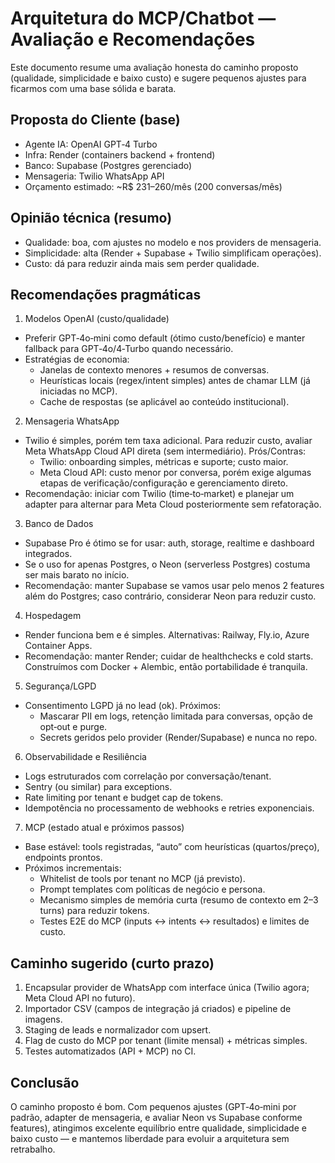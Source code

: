 # Arquitetura do MCP/Chatbot — Avaliação e Recomendações

Este documento resume uma avaliação honesta do caminho proposto (qualidade, simplicidade e baixo custo) e sugere pequenos ajustes para ficarmos com uma base sólida e barata.

## Proposta do Cliente (base)
- Agente IA: OpenAI GPT‑4 Turbo
- Infra: Render (containers backend + frontend)
- Banco: Supabase (Postgres gerenciado)
- Mensageria: Twilio WhatsApp API
- Orçamento estimado: ~R$ 231–260/mês (200 conversas/mês)

## Opinião técnica (resumo)
- Qualidade: boa, com ajustes no modelo e nos providers de mensageria.
- Simplicidade: alta (Render + Supabase + Twilio simplificam operações).
- Custo: dá para reduzir ainda mais sem perder qualidade.

## Recomendações pragmáticas

1. Modelos OpenAI (custo/qualidade)
- Preferir GPT‑4o‑mini como default (ótimo custo/benefício) e manter fallback para GPT‑4o/4‑Turbo quando necessário.
- Estratégias de economia:
  - Janelas de contexto menores + resumos de conversas.
  - Heurísticas locais (regex/intent simples) antes de chamar LLM (já iniciadas no MCP).
  - Cache de respostas (se aplicável ao conteúdo institucional).

2. Mensageria WhatsApp
- Twilio é simples, porém tem taxa adicional. Para reduzir custo, avaliar Meta WhatsApp Cloud API direta (sem intermediário). Prós/Contras:
  - Twilio: onboarding simples, métricas e suporte; custo maior.
  - Meta Cloud API: custo menor por conversa, porém exige algumas etapas de verificação/configuração e gerenciamento direto.
- Recomendação: iniciar com Twilio (time‑to‑market) e planejar um adapter para alternar para Meta Cloud posteriormente sem refatoração.

3. Banco de Dados
- Supabase Pro é ótimo se for usar: auth, storage, realtime e dashboard integrados.
- Se o uso for apenas Postgres, o Neon (serverless Postgres) costuma ser mais barato no início.
- Recomendação: manter Supabase se vamos usar pelo menos 2 features além do Postgres; caso contrário, considerar Neon para reduzir custo.

4. Hospedagem
- Render funciona bem e é simples. Alternativas: Railway, Fly.io, Azure Container Apps.
- Recomendação: manter Render; cuidar de healthchecks e cold starts. Construímos com Docker + Alembic, então portabilidade é tranquila.

5. Segurança/LGPD
- Consentimento LGPD já no lead (ok). Próximos:
  - Mascarar PII em logs, retenção limitada para conversas, opção de opt‑out e purge.
  - Secrets geridos pelo provider (Render/Supabase) e nunca no repo.

6. Observabilidade e Resiliência
- Logs estruturados com correlação por conversação/tenant.
- Sentry (ou similar) para exceptions.
- Rate limiting por tenant e budget cap de tokens.
- Idempotência no processamento de webhooks e retries exponenciais.

7. MCP (estado atual e próximos passos)
- Base estável: tools registradas, “auto” com heurísticas (quartos/preço), endpoints prontos.
- Próximos incrementais:
  - Whitelist de tools por tenant no MCP (já previsto).
  - Prompt templates com políticas de negócio e persona.
  - Mecanismo simples de memória curta (resumo de contexto em 2–3 turns) para reduzir tokens.
  - Testes E2E do MCP (inputs ↔ intents ↔ resultados) e limites de custo.

## Caminho sugerido (curto prazo)
1) Encapsular provider de WhatsApp com interface única (Twilio agora; Meta Cloud API no futuro).
2) Importador CSV (campos de integração já criados) e pipeline de imagens.
3) Staging de leads e normalizador com upsert.
4) Flag de custo do MCP por tenant (limite mensal) + métricas simples.
5) Testes automatizados (API + MCP) no CI.

## Conclusão
O caminho proposto é bom. Com pequenos ajustes (GPT‑4o‑mini por padrão, adapter de mensageria, e avaliar Neon vs Supabase conforme features), atingimos excelente equilíbrio entre qualidade, simplicidade e baixo custo — e mantemos liberdade para evoluir a arquitetura sem retrabalho.
